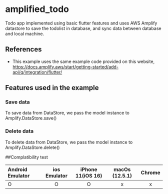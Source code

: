 # amplified_todo

Todo app implemented using basic flutter features and uses AWS Amplify datastore to save the todolist in database, and sync data between database and local machine.

## References

* This example uses the same example code provided on this website, https://docs.amplify.aws/start/getting-started/add-api/q/integration/flutter/



## Features used in the example

### Save data

To save data from DataStore, we pass the model instance to Amplify.DataStore.save()

### Delete data

To delete data from DataStore, we pass the model instance to Amplify.DataStore.delete()


##Complatibility test

| Android Emulator | ios Emulator| iPhone 11(iOS 16)| macOs (12.5.1)| Chrome |
|:--------------|:--------------:|:--------------:|:--------------:|:--------------:|
|O|O|O|x|x|
